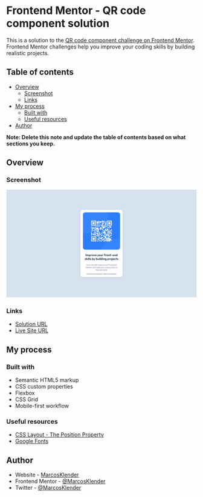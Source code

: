 # Frontend Mentor - QR code component solution

This is a solution to the [QR code component challenge on Frontend Mentor](https://www.frontendmentor.io/challenges/qr-code-component-iux_sIO_H). Frontend Mentor challenges help you improve your coding skills by building realistic projects. 

## Table of contents

- [Overview](#overview)
  - [Screenshot](#screenshot)
  - [Links](#links)
- [My process](#my-process)
  - [Built with](#built-with)
  - [Useful resources](#useful-resources)
- [Author](#author)

**Note: Delete this note and update the table of contents based on what sections you keep.**

## Overview

### Screenshot

![Website preview for the QR code component coding challenge](./images/preview.png)

### Links

- [Solution URL](https://www.frontendmentor.io/solutions/qr-code-component-wABS9fuE9_)
- [Live Site URL](https://marcosklender.github.io/QR-Code-Component/)

## My process

### Built with

- Semantic HTML5 markup
- CSS custom properties
- Flexbox
- CSS Grid
- Mobile-first workflow

### Useful resources

- [CSS Layout - The Position Property](https://www.w3schools.com/css/css_positioning.asp)
- [Google Fonts](https://fonts.google.com/knowledge)

## Author

- Website - [MarcosKlender](https://www.marcosklender.com)
- Frontend Mentor - [@MarcosKlender](https://www.frontendmentor.io/profile/MarcosKlender)
- Twitter - [@MarcosKlender](https://www.twitter.com/MarcosKlender)